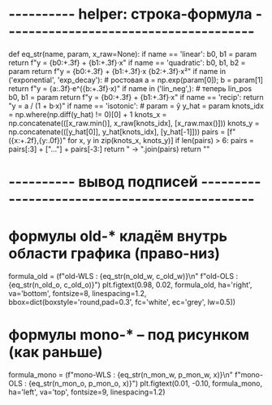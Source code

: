 # ---------- helper: строка-формула --------------------------------------
def eq_str(name, param, x_raw=None):
    if name == 'linear':
        b0, b1 = param
        return f"y = {b0:+.3f} + {b1:+.3f}·x"
    if name == 'quadratic':
        b0, b1, b2 = param
        return f"y = {b0:+.3f} + {b1:+.3f}·x {b2:+.3f}·x²"
    if name in ('exponential', 'exp_decay'):            # ростовая
        a = np.exp(param[0]); b = param[1]
        return f"y = {a:.3f}·e^({b:+.3f}·x)"
    if name in ('lin_neg',):                            # теперь lin_pos
        b0, b1 = param
        return f"y = {b0:+.3f} + {b1:+.3f}·x"
    if name == 'recip':
        return "y = a / (1 + b·x)"
    if name == 'isotonic':                              # param = ŷ
        y_hat = param
        knots_idx = np.where(np.diff(y_hat) != 0)[0] + 1
        knots_x = np.concatenate(([x_raw.min()],
                                  x_raw[knots_idx],
                                  [x_raw.max()]))
        knots_y = np.concatenate(([y_hat[0]],
                                  y_hat[knots_idx],
                                  [y_hat[-1]]))
        pairs = [f"({x:+.2f},{y:.0f})" for x, y in zip(knots_x, knots_y)]
        if len(pairs) > 6:
            pairs = pairs[:3] + ["…"] + pairs[-3:]
        return " → ".join(pairs)
    return ""



# ---------- вывод подписей ----------------------------------------------
# формулы old-* кладём внутрь области графика (право-низ)
formula_old  = (f"old-WLS : {eq_str(n_old_w, c_old_w)}\n"
                f"old-OLS : {eq_str(n_old_o, c_old_o)}")
plt.figtext(0.98, 0.02, formula_old, ha='right', va='bottom',
            fontsize=8, linespacing=1.2,
            bbox=dict(boxstyle='round,pad=0.3', fc='white', ec='grey', lw=0.5))

# формулы mono-* – под рисунком (как раньше)
formula_mono = (f"mono-WLS : {eq_str(n_mon_w,  p_mon_w,  x)}\n"
                f"mono-OLS : {eq_str(n_mon_o, p_mon_o, x)}")
plt.figtext(0.01, -0.10, formula_mono, ha='left', va='top',
            fontsize=9, linespacing=1.2)
